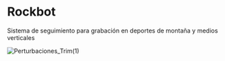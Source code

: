 # Rockbot
Sistema de seguimiento para grabación en deportes de montaña y medios verticales

![Perturbaciones_Trim(1)](https://user-images.githubusercontent.com/47367333/194174596-f730d17a-05b8-4f14-a925-b162818d0932.gif)


